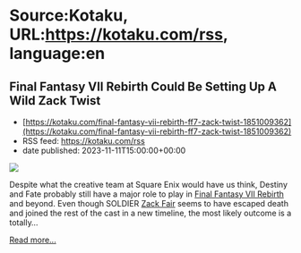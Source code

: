 # Source:Kotaku, URL:https://kotaku.com/rss, language:en

## Final Fantasy VII Rebirth Could Be Setting Up A Wild Zack Twist
 - [https://kotaku.com/final-fantasy-vii-rebirth-ff7-zack-twist-1851009362](https://kotaku.com/final-fantasy-vii-rebirth-ff7-zack-twist-1851009362)
 - RSS feed: https://kotaku.com/rss
 - date published: 2023-11-11T15:00:00+00:00

<img class="type:primaryImage" src="https://i.kinja-img.com/image/upload/c_fit,q_80,w_636/0acb8be18002c8fedf21cb7911b1e241.jpg" /><p>Despite what the creative team at Square Enix would have us think, Destiny and Fate probably still have a major role to play in <a class="sc-1out364-0 dPMosf sc-145m8ut-0 lcFFec js_link" href="https://kotaku.com/final-fantasy-vii-rebirth-release-date-remake-aerith-1850953586">Final Fantasy VII Rebirth</a> and beyond. Even though SOLDIER <a class="sc-1out364-0 dPMosf sc-145m8ut-0 lcFFec js_link" href="https://kotaku.com/final-fantasy-vii-7-crisis-core-remake-reunion-review-1849889966">Zack Fair</a> seems to have escaped death and joined the rest of the cast in a new timeline, the most likely outcome is a totally…</p><p><a href="https://kotaku.com/final-fantasy-vii-rebirth-ff7-zack-twist-1851009362">Read more...</a></p>

